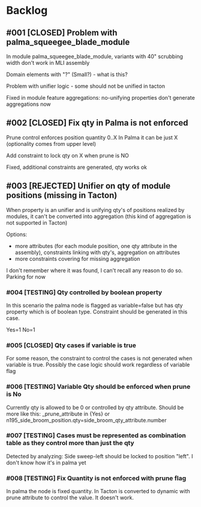 # Backlog

## #001 [CLOSED] Problem with palma_squeegee_blade_module

In module palma_squeegee_blade_module, variants with 40" scrubbing width don't work in MLI assembly

Domain elements with "?" (Small?) - what is this?

Problem with unifier logic - some should not be unified in tacton

Fixed in module feature aggregations: no-unifying properties don't generate aggregations now


## #002 [CLOSED] Fix qty in Palma is not enforced

Prune control enforces position quantity 0..X
In Palma it can be just X (optionality comes from upper level)

Add constraint to lock qty on X when prune is NO

Fixed, additional constraints are generated, qty works ok

## #003 [REJECTED] Unifier on qty of module positions (missing in Tacton)

When property is an unifier and is unifying qty's of positions realized by modules, it can't be converted into aggregation (this kind of aggregation is not supported in Tacton)

Options:
- more attributes (for each module position, one qty attribute in the assembly), constraints linking with qty's, aggregation on attributes
- more constraints covering for missing aggregation

I don't remember where it was found, I can't recall any reason to do so. Parking for now

### #004 [TESTING] Qty controlled by boolean property

In this scenario the palma node is flagged as variable=false but has qty property which is of boolean type. Constraint should be generated in this case.

Yes=1
No=1

### #005 [CLOSED] Qty cases if variable is true

For some reason, the constraint to control the cases is not generated when variable is true. Possibly the case logic should work regardless of variable flag

### #006 [TESTING] Variable Qty should be enforced when prune is No

Currently qty is allowed to be 0 or controlled by qty attribute. Should be more like this: _prune_attribute in {Yes} or n195_side_broom_position.qty=side_broom_qty_attribute.number

### #007 [TESTING] Cases must be represented as combination table as they control more than just the qty

Detected by analyzing: Side sweep-left should be locked to position "left". I don't know how it's in palma yet

### #008 [TESTING] Fix Quantity is not enforced with prune flag

In palma the node is fixed quantity. In Tacton is converted to dynamic with prune attribute to control the value. It doesn't work.